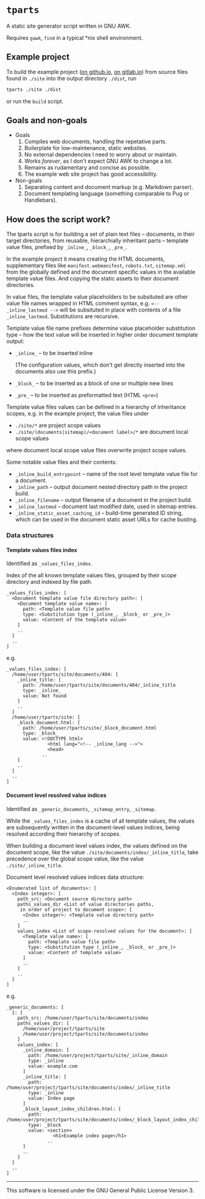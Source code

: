 # `tparts`

A static site generator script written in GNU AWK.

Requires `gawk`, `find` in a typical \*nix shell environment.

## Example project

To build the example project ([on github.io](https://andis-sprinkis.github.io/tparts/), [on gitlab.io](https://andis-sprinkis.gitlab.io/tparts)) from source files found in `./site` into the output directory `./dist`, run

```sh
tparts ./site ./dist
```

or run the `build` script.

## Goals and non-goals

-   Goals
    1. Compiles web documents, handling the repetative parts.
    1. Boilerplate for low-maintenance, static websites.
    1. No external dependencies I need to worry about or maintain.
    1. Works _forever_, as I don't expect GNU AWK to change a lot.
    1. Remains as rudamentary and concise as possible.
    1. The example web site project has good accessibility.
-   Non-goals
    1. Separating content and document markup (e.g. Markdown parser).
    1. Document templating language (something comparable to Pug or Handlebars).

## How does the script work?

The tparts script is for building a set of plain text files – documents, in their target directories, from reusable, hierarchially inheritant parts – template value files, prefixed by `_inline_`, `_block_`, `_pre_`.

In the example project it means creating the HTML documents, supplementary files like `manifest.webmanifest`, `robots.txt`, `sitemap.xml` from the globally defined and the document specific values in the available template value files. And copying the static assets to their document directories.

In value files, the template value placeholders to be subsituted are other value file names wrapped in HTML comment syntax, e.g. `<-- _inline_lastmod -->` will be subsituted in place with contents of a file `_inline_lastmod`. Substitutions are recursive.

Template value file name prefixes determine value placeholder substitution type – how the text value will be inserted in higher order document template output:

-   `_inline_` – to be inserted inline

    (The configuration values, which don't get directly inserted into the documents also use this prefix.)

-   `_block_` – to be inserted as a block of one or multiple new lines
-   `_pre_` – to be inserted as preformatted text (HTML `<pre>`)

Template value files values can be defined in a hierarchy of inheritance scopes, e.g. in the example project, the value files under

-   `./site/*` are project scope values
-   `./site/(documents|sitemap)/<document label>/*` are document local scope values

where document local scope value files overwrite project scope values.

Some notable value files and their contents:

-   `_inline_build_entrypoint` – name of the root level template value file for a document.
-   `_inline_path` – output document nested directory path in the project build.
-   `_inline_filename` – output filename of a document in the project build.
-   `_inline_lastmod` – document last modified date, used in sitemap entries.
-   `_inline_static_asset_caching_id` – build-time generated ID string, which can be used in the document static asset URLs for cache busting.

### Data structures

#### Template values files index

Identified as `_values_files_index`.

Index of the all known template values files, grouped by their scope directory and indexed by file path.

```
_values_files_index: [
  <Document template value file directory path>: [
    <Document template value name>: [
      path: <Template value file path>
      type: <Substitution type (_inline_, _block_ or _pre_)>
      value: <Content of the template value>
    ]
    ..
  ]
  ..
]
```

e.g.

```
_values_files_index: [
  /home/user/tparts/site/documents/404: [
    _inline_title: [
      path: /home/user/tparts/site/documents/404/_inline_title
      type: _inline_
      value: Not found
    ]
    ..
  ]
  /home/user/tparts/site: [
    _block_document.html: [
      path: /home/user/tparts/site/_block_document.html
      type: _block_
      value: <!DOCTYPE html>
               <html lang="<!-- _inline_lang -->">
               <head>
             ..
    ]
    ..
  ]
  ..
]
```

#### Document level resolved value indices

Identified as `_generic_documents`, `_sitemap_entry`, `_sitemap`.

While the `_values_files_index` is a cache of all template values, the values are subsequently written in the document-level values indices, being resolved according their hierarchy of scopes.

When building a document level values index, the values defined on the document scope, like the value `./site/documents/index/_inline_title`, take precedence over the global scope value, like the value `./site/_inline_title`.

Document level resolved values indices data structure:

```
<Enumerated list of documents>: [
  <Index integer>: [
    path_src: <Document source directory path>
    paths_values_dir <List of value directories paths,
     in order of project to document scope>: [
      <Index integer>: <Template value directory path>
      ..
    ]
    values_index <List of scope-resolved values for the document>: [
      <Template value name>: [
        path: <Template value file path>
        type: <Substitution type (_inline_, _block_ or _pre_)>
        value: <Content of template value>
      ]
      ..
    ]
    ..
  ]
]
```

e.g.

```
_generic_documents: [
  1: [
    path_src: /home/user/tparts/site/documents/index
    paths_values_dir: [
      /home/user/project/tparts/site
      /home/user/project/tparts/site/documents/index
    ]
    values_index: [
      _inline_domain: [
        path: /home/user/project/tparts/site/_inline_domain
        type: _inline
        value: example.com
      ]
      _inline_title: [
        path: /home/user/project/tparts/site/documents/index/_inline_title
        type: _inline
        value: Index page
      ]
      _block_layout_index_children.html: [
        path: /home/user/project/tparts/site/documents/index/_block_layout_index_children.html
        type: _block
        value: <section>
                 <h1>Example index page</h1>
               ..
      ]
      ..
    ]
  ]
  ..
]
```

---

This software is licensed under the GNU General Public License Version 3.
